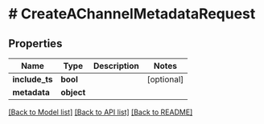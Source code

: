 # # CreateAChannelMetadataRequest

## Properties

Name | Type | Description | Notes
------------ | ------------- | ------------- | -------------
**include_ts** | **bool** |  | [optional]
**metadata** | **object** |  |

[[Back to Model list]](../../README.md#models) [[Back to API list]](../../README.md#endpoints) [[Back to README]](../../README.md)
